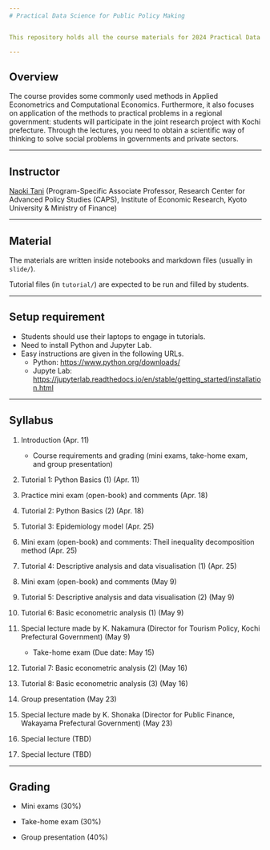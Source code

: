 ```yaml
---
# Practical Data Science for Public Policy Making


This repository holds all the course materials for 2024 Practical Data Science for Public Policy Making in Kyoto University.

---
```

## Overview

The course provides some commonly used methods in Applied Econometrics and Computational Economics.
Furthermore, it also focuses on application of the methods to practical problems in a regional government: students will participate in the joint research project with Kochi prefecture.
Through the lectures, you need to obtain a scientific way of thinking to solve social problems in governments and private sectors.

---
## Instructor

[Naoki Tani](https://naoki-tani.github.io/) (Program-Specific Associate Professor, Research Center for Advanced Policy Studies (CAPS), Institute of Economic Research, Kyoto University & Ministry of Finance)

---
## Material

The materials are written inside notebooks and markdown files (usually in `slide/`).

Tutorial files (in `tutorial/`) are expected to be run and filled by students.

---
## Setup requirement

- Students should use their laptops to engage in tutorials.
- Need to install Python and Jupyter Lab.
- Easy instructions are given in the following URLs.
  - Python: https://www.python.org/downloads/
  - Jupyte Lab: https://jupyterlab.readthedocs.io/en/stable/getting_started/installation.html

---
## Syllabus

1. Introduction (Apr. 11)
    - Course requirements and grading (mini exams, take-home exam, and group presentation)
    
2. Tutorial 1: Python Basics (1) (Apr. 11)

3. Practice mini exam (open-book) and comments (Apr. 18)

4. Tutorial 2: Python Basics (2) (Apr. 18)  

5. Tutorial 3: Epidemiology model (Apr. 25) 

6. Mini exam (open-book) and comments: Theil inequality decomposition method (Apr. 25)

7. Tutorial 4: Descriptive analysis and data visualisation (1) (Apr. 25) 

8. Mini exam (open-book) and comments (May 9) 

9. Tutorial 5: Descriptive analysis and data visualisation (2) (May 9)

10. Tutorial 6: Basic econometric analysis (1) (May 9)

11. Special lecture made by K. Nakamura (Director for Tourism Policy, Kochi Prefectural Government) (May 9) 
    - Take-home exam (Due date: May 15)

12. Tutorial 7: Basic econometric analysis (2) (May 16)

13. Tutorial 8: Basic econometric analysis (3) (May 16)
    
14. Group presentation (May 23)

15. Special lecture made by K. Shonaka (Director for Public Finance, Wakayama Prefectural Government)  (May 23)

16. Special lecture (TBD)

17. Special lecture (TBD)
 

---
## Grading

- Mini exams (30%)

- Take-home exam (30%)

- Group presentation (40%)
